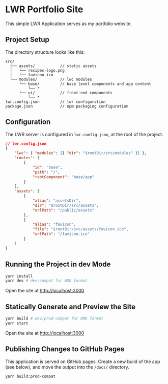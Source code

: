 # LWR Portfolio Site

This simple LWR Application serves as my portfolio website.

## Project Setup

The directory structure looks like this:

```
src/
  ├── assets/           // static assets
  │   └── recipes-logo.png
  |   └── favicon.ico
  └── modules/          // lwc modules
      └── base/         // base level components and app content
          └── *
      └── ui/           // front-end components
          └── *
lwr.config.json         // lwr configuration
package.json            // npm packaging configuration
```

## Configuration

The LWR server is configured in `lwr.config.json`, at the root of the project.

```json
// lwr.config.json
{
	"lwc": { "modules": [{ "dir": "$rootDir/src/modules" }] },
	"routes": [
		{
			"id": "base",
			"path": "/",
			"rootComponent": "base/app"
		}
	],
	"assets": [
		{
			"alias": "assetsDir",
			"dir": "$rootDir/src/assets",
			"urlPath": "/public/assets"
		},
		{
			"alias": "favicon",
			"file": "$rootDir/src/assets/favicon.ico",
			"urlPath": "/favicon.ico"
		}
	]
}
```

## Running the Project in dev Mode

```bash
yarn install
yarn dev # dev:compat for AMD format
```

Open the site at [http://localhost:3000](http://localhost:3000)

## Statically Generate and Preview the Site

```bash
yarn build # dev:prod-compat for AMD format
yarn start
```

Open the site at [http://localhost:3000](http://localhost:3000)

## Publishing Changes to GitHub Pages

This application is served on GitHub pages. Create a new build of the app (see below), and move the output into the `/docs/` directory.

```bash
yarn build:prod-compat
```
